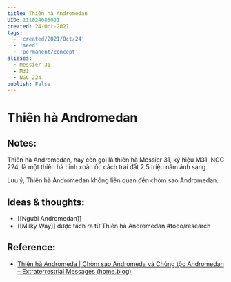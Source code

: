 ```yaml
---
title: Thiên hà Andromedan
UID: 211024085021
created: 24-Oct-2021
tags:
  - 'created/2021/Oct/24'
  - 'seed'
  - 'permanent/concept'
aliases:
  - Messier 31
  - M31
  - NGC 224
publish: False
---
```

# Thiên hà Andromedan

## Notes:
Thiên hà Andromedan, hay còn gọi là thiên hà Messier 31, ký hiệu M31, NGC 224, là một thiên hà hình xoắn ốc cách trái đất 2.5 triệu năm ánh sáng

Lưu ý, Thiên hà Andromedan không liên quan đến chòm sao Andromedan.

## Ideas & thoughts:
- [[Người Andromedan]]
- [[Milky Way]] được tách ra từ Thiên hà Andromedan #todo/research 

## Reference:
- [Thiên hà Andromeda | Chòm sao Andromeda và Chủng tộc Andromedan – Extraterrestrial Messages (home.blog)](https://extraterrestrialbeing.home.blog/2020/08/04/thien-ha-andromeda-chom-sao-andromeda-va-chung-toc-andromedan/)